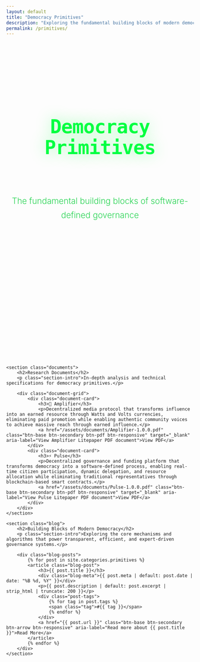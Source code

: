 ```yaml
---
layout: default
title: "Democracy Primitives"
description: "Exploring the fundamental building blocks of modern democratic systems"
permalink: /primitives/
---
```


<main class="container">
    <section class="hero">
        <h1>Democracy Primitives</h1>
        <p>The fundamental building blocks of software-defined governance</p>
    </section>

    <section class="documents">
        <h2>Research Documents</h2>
        <p class="section-intro">In-depth analysis and technical specifications for democracy primitives.</p>

        <div class="document-grid">
            <div class="document-card">
                <h3>📡 Amplifier</h3>
                <p>Decentralized media protocol that transforms influence into an earned resource through Watts and Volts currencies, eliminating paid promotion while enabling authentic community voices to achieve massive reach through earned influence.</p>
                <a href="/assets/documents/Amplifier-1.0.0.pdf" class="btn-base btn-secondary btn-pdf btn-responsive" target="_blank" aria-label="View Amplifier Litepaper PDF document">View PDF</a>
            </div>
            <div class="document-card">
                <h3>⚡ Pulse</h3>
                <p>Decentralized governance and funding platform that transforms democracy into a software-defined process, enabling real-time citizen participation, dynamic delegation, and resource allocation while eliminating traditional representatives through blockchain-based smart contracts.</p>
                <a href="/assets/documents/Pulse-1.0.0.pdf" class="btn-base btn-secondary btn-pdf btn-responsive" target="_blank" aria-label="View Pulse Litepaper PDF document">View PDF</a>
            </div>
        </div>
    </section>

    <section class="blog">
        <h2>Building Blocks of Modern Democracy</h2>
        <p class="section-intro">Exploring the core mechanisms and algorithms that power transparent, efficient, and expert-driven governance systems.</p>

        <div class="blog-posts">
            {% for post in site.categories.primitives %}
            <article class="blog-post">
                <h3>{{ post.title }}</h3>
                <div class="blog-meta">{{ post.meta | default: post.date | date: "%B %d, %Y" }}</div>
                <p>{{ post.description | default: post.excerpt | strip_html | truncate: 200 }}</p>
                <div class="post-tags">
                    {% for tag in post.tags %}
                    <span class="tag">#{{ tag }}</span>
                    {% endfor %}
                </div>
                <a href="{{ post.url }}" class="btn-base btn-secondary btn-arrow btn-responsive" aria-label="Read more about {{ post.title }}">Read More</a>
            </article>
            {% endfor %}
        </div>
    </section>

</main>

<style>
/* Typography and spacing system */
:root {
    --spacing-unit: 2rem;
    --spacing-xs: calc(var(--spacing-unit) * 0.5);
    --spacing-sm: var(--spacing-unit);
    --spacing-md: calc(var(--spacing-unit) * 2);
    --spacing-lg: calc(var(--spacing-unit) * 3);
    --spacing-xl: calc(var(--spacing-unit) * 4);
    --spacing-xxl: calc(var(--spacing-unit) * 6);
    --spacing-xxxl: calc(var(--spacing-unit) * 8);
}

/* Mobile spacing adjustments */
@media (max-width: 768px) {
    :root {
        --spacing-unit: 1.5rem;
        --spacing-sm: 1.2rem;
        --spacing-md: 1.8rem;
        --spacing-lg: 2.4rem;
    }
}

/* Page structure and vertical rhythm */
.hero {
    margin-bottom: var(--spacing-xxxl);
    text-align: center;
    padding: var(--spacing-xl) 0;
}

.hero h1 {
    font-size: 3.2rem;
    line-height: 1.1;
    margin-bottom: var(--spacing-lg);
    color: #00ff41;
    text-shadow: 0 0 40px rgba(0, 255, 65, 0.4);
    font-family: 'Fira Code', monospace;
    font-weight: 700;
    letter-spacing: -0.02em;
}

.hero p {
    font-size: 1.4rem;
    color: #00cc33;
    max-width: 700px;
    margin: 0 auto;
    line-height: 1.7;
    opacity: 0.85;
    font-weight: 300;
}

/* Section spacing and typography */
section {
    margin-bottom: var(--spacing-xxxl);
    padding: 0 var(--spacing-sm);
}

section h2 {
    font-size: 2.4rem;
    color: #00ff41;
    font-weight: 600;
    font-family: 'Fira Code', monospace;
    text-shadow: 0 0 25px rgba(0, 255, 65, 0.3);
    margin-bottom: var(--spacing-xl);
    text-align: left;
    line-height: 1.2;
    letter-spacing: -0.01em;
    position: relative;
    padding-left: var(--spacing-md);
}

section h2::before {
    content: '';
    position: absolute;
    left: 0;
    top: 50%;
    transform: translateY(-50%);
    width: 4px;
    height: 60%;
    background: linear-gradient(to bottom, #00ff41, rgba(0, 255, 65, 0.3));
    border-radius: 2px;
}

.section-intro {
    font-size: 1.1rem;
    color: #00cc33;
    margin-bottom: var(--spacing-xl);
    max-width: 800px;
    line-height: 1.8;
    opacity: 0.8;
    font-family: 'Fira Code', monospace;
    font-weight: 300;
    margin-left: var(--spacing-md);
}

/* Grid system with generous spacing */
.document-grid,
.blog-posts {
    display: grid;
    grid-template-columns: repeat(auto-fit, minmax(400px, 1fr));
    gap: var(--spacing-xl);
    margin-top: var(--spacing-xl);
    padding: 0 var(--spacing-md);
}

/* Card components - minimal and spacious */
.document-card,
.blog-post {
    background: transparent;
    padding: var(--spacing-lg) 0;
    transition: all 0.4s ease;
    position: relative;
    display: flex;
    flex-direction: column;
    border-left: 1px solid rgba(0, 255, 65, 0.1);
    padding-left: var(--spacing-lg);
    margin-left: var(--spacing-sm);
}

.document-card:hover,
.blog-post:hover {
    transform: translateX(var(--spacing-xs));
    border-left-color: rgba(0, 255, 65, 0.4);
}

.document-card:hover::before,
.blog-post:hover::before {
    opacity: 1;
    transform: translateX(0);
}

.document-card::before,
.blog-post::before {
    content: '';
    position: absolute;
    left: -1px;
    top: 0;
    bottom: 0;
    width: 3px;
    background: linear-gradient(to bottom, #00ff41, rgba(0, 255, 65, 0.2));
    opacity: 0;
    transform: translateX(-10px);
    transition: all 0.4s ease;
    border-radius: 0 2px 2px 0;
}

/* Card typography with breathing room */
.document-card h3,
.blog-post h3 {
    color: #00ff41;
    font-size: 1.5rem;
    font-weight: 500;
    font-family: 'Fira Code', monospace;
    text-shadow: 0 0 15px rgba(0, 255, 65, 0.2);
    margin-bottom: var(--spacing-md);
    line-height: 1.3;
    letter-spacing: -0.01em;
}

.document-card p,
.blog-post p {
    color: #00cc33;
    line-height: 1.8;
    font-family: 'Fira Code', monospace;
    margin-bottom: var(--spacing-lg);
    flex-grow: 1;
    font-weight: 300;
    opacity: 0.9;
}

/* Blog meta with subtle styling */
.blog-meta {
    font-size: 0.9rem;
    color: rgba(0, 204, 51, 0.6);
    font-family: 'Fira Code', monospace;
    margin-bottom: var(--spacing-md);
    font-style: italic;
    font-weight: 300;
}

.post-tags {
    margin: var(--spacing-md) 0 var(--spacing-lg) 0;
    display: flex;
    flex-wrap: wrap;
    gap: var(--spacing-sm);
}

.tag {
    display: inline-block;
    background: transparent;
    color: rgba(0, 204, 51, 0.7);
    padding: 0.4rem 0;
    font-size: 0.85rem;
    font-family: 'Fira Code', monospace;
    font-weight: 400;
    border: none;
    transition: all 0.3s ease;
    position: relative;
}

.tag::before {
    content: '#';
    opacity: 0.5;
    margin-right: 0.2rem;
}

.tag:hover {
    color: #00cc33;
    transform: translateX(4px);
}

/* Clean button styling to match minimal design */
.document-card .btn-base,
.blog-post .btn-base {
    margin-top: var(--spacing-sm);
    align-self: flex-start;
    
    /* Override heavy button styling */
    background: transparent !important;
    border: none !important;
    box-shadow: none !important;
    backdrop-filter: none !important;
    padding: 0.8rem 0 !important;
    min-height: auto !important;
    min-width: auto !important;
    border-radius: 0 !important;
    
    /* Clean typography */
    font-family: 'Fira Code', monospace !important;
    font-size: 0.95rem !important;
    font-weight: 400 !important;
    color: #00ff41 !important;
    text-shadow: none !important;
    text-decoration: none !important;
    
    /* Subtle underline effect */
    position: relative;
    transition: all 0.3s ease !important;
}

.document-card .btn-base::after,
.blog-post .btn-base::after {
    content: '';
    position: absolute;
    bottom: 0.6rem;
    left: 0;
    width: 0;
    height: 1px;
    background: #00ff41;
    transition: width 0.3s ease;
}

.document-card .btn-base:hover,
.blog-post .btn-base:hover {
    background: transparent !important;
    border: none !important;
    box-shadow: none !important;
    transform: translateX(8px) !important;
    color: #00ff41 !important;
    text-shadow: 0 0 10px rgba(0, 255, 65, 0.4) !important;
}

.document-card .btn-base:hover::after,
.blog-post .btn-base:hover::after {
    width: 100%;
}

/* Icon styling for buttons */
.document-card .btn-base::before,
.blog-post .btn-base::before {
    margin-right: 0.6rem !important;
    font-size: 0.9em !important;
    opacity: 0.8;
    transition: all 0.3s ease !important;
}

.document-card .btn-base:hover::before,
.blog-post .btn-base:hover::before {
    opacity: 1;
    transform: translateX(2px) !important;
}

/* Focus states for accessibility */
.document-card .btn-base:focus,
.blog-post .btn-base:focus {
    outline: 2px solid rgba(0, 255, 65, 0.5) !important;
    outline-offset: 4px !important;
    background: transparent !important;
    box-shadow: none !important;
}

.document-card .btn-base:focus-visible,
.blog-post .btn-base:focus-visible {
    outline: 2px solid #00ff41 !important;
    outline-offset: 4px !important;
    transform: translateX(4px) !important;
}

/* Remove ripple effects and other heavy animations */
.document-card .btn-base::after:not(:hover),
.blog-post .btn-base::after:not(:hover) {
    display: none;
}

/* Ensure clean active state */
.document-card .btn-base:active,
.blog-post .btn-base:active {
    transform: translateX(4px) !important;
    background: transparent !important;
    box-shadow: none !important;
}

/* Responsive design with maintained spaciousness */
@media (max-width: 768px) {
    :root {
        --spacing-unit: 1.5rem;
    }
    
    .hero {
        padding: var(--spacing-lg) 0;
    }
    
    .hero h1 {
        font-size: 2.4rem;
    }
    
    .hero p {
        font-size: 1.2rem;
    }
    
    section {
        padding: 0 var(--spacing-xs);
    }
    
    section h2 {
        font-size: 2rem;
        padding-left: var(--spacing-sm);
    }
    
    .section-intro {
        font-size: 1rem;
        margin-left: var(--spacing-sm);
    }
    
    .document-grid,
    .blog-posts {
        grid-template-columns: 1fr;
        gap: var(--spacing-lg);
        padding: 0 var(--spacing-sm);
    }
    
    .document-card,
    .blog-post {
        padding: var(--spacing-md) 0;
        padding-left: var(--spacing-md);
        margin-left: var(--spacing-xs);
    }
}

@media (max-width: 480px) {
    .hero h1 {
        font-size: 2rem;
    }
    
    section h2 {
        font-size: 1.7rem;
    }
    
    .document-card h3,
    .blog-post h3 {
        font-size: 1.3rem;
    }
    
    .document-grid,
    .blog-posts {
        grid-template-columns: 1fr;
        gap: var(--spacing-md);
    }
}
</style>
